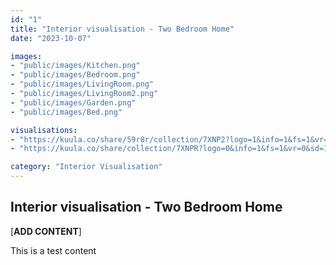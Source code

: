 ```yaml
---
id: "1"
title: "Interior visualisation - Two Bedroom Home"
date: "2023-10-07"

images:
- "public/images/Kitchen.png"
- "public/images/Bedroom.png"
- "public/images/LivingRoom.png"
- "public/images/LivingRoom2.png"
- "public/images/Garden.png"
- "public/images/Bed.png"

visualisations:
- "https://kuula.co/share/59r8r/collection/7XNP2?logo=1&info=1&fs=1&vr=0&zoom=1&sd=1&autop=10&autopalt=1&thumbs=1"
- "https://kuula.co/share/collection/7XNPR?logo=0&info=1&fs=1&vr=0&sd=1&thumbs=1https://kuula.co/share/collection/7XNPR?logo=0&info=1&fs=1&vr=0&sd=1&thumbs=1"

category: "Interior Visualisation"
---
```


## Interior visualisation - Two Bedroom Home

[__ADD CONTENT__]

This is a test content

